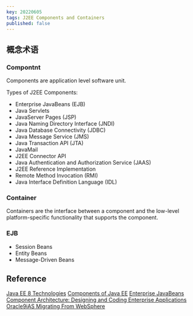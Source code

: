 ```yaml
---
key: 20220605
tags: J2EE Components and Containers
published: false
---
```


## 概念术语

### Compontnt

Components are application level software unit.

Types of J2EE Components:

- Enterprise JavaBeans (EJB)
- Java Servlets
- JavaServer Pages (JSP)
- Java Naming Directory Interface (JNDI)
- Java Database Connectivity (JDBC)
- Java Message Service (JMS)
- Java Transaction API (JTA)
- JavaMail
- J2EE Connector API
- Java Authentication and Authorization Service (JAAS)
- J2EE Reference Implementation
- Remote Method Invocation (RMI)
- Java Interface Definition Language (IDL)

### Container

Containers are the interface between a component and the low-level platform-specific functionality that supports the component.

### EJB

- Session Beans
- Entity Beans
- Message-Driven Beans

## Reference

[Java EE 8 Technologies](https://www.oracle.com/java/technologies/javaee/javaeetechnologies.html#javaee8)
[Components of Java EE](https://www.youtube.com/watch?v=XiJ6r6Ea6N0)
[Enterprise JavaBeans Component Architecture: Designing and Coding Enterprise Applications](https://www.informit.com/articles/article.aspx?p=28706&seqNum=2)
[Oracle9iAS Migrating From WebSphere](https://docs.oracle.com/cd/B10018_07/migrate.902/a95110/overview.htm)